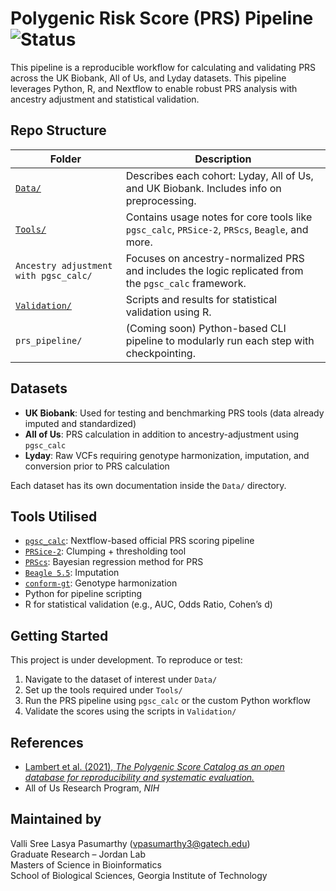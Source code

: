# Polygenic Risk Score (PRS) Pipeline ![Status](https://img.shields.io/badge/Status-in%20progress-yellow)

This pipeline is a reproducible workflow for calculating and validating PRS across the UK Biobank, All of Us, and Lyday datasets. This pipeline leverages Python, R, and Nextflow to enable robust PRS analysis with ancestry adjustment and statistical validation.


## Repo Structure

| Folder | Description |
|--------|-------------|
| [`Data/`](./Data/) | Describes each cohort: Lyday, All of Us, and UK Biobank. Includes info on preprocessing. |
| [`Tools/`](./Tools/) | Contains usage notes for core tools like `pgsc_calc`, `PRSice-2`, `PRScs`, `Beagle`, and more. |
| `Ancestry adjustment with pgsc_calc/` | Focuses on ancestry-normalized PRS and includes the logic replicated from the `pgsc_calc` framework. |
| [`Validation/`](./Validation/) | Scripts and results for statistical validation using R. |
| `prs_pipeline/` | (Coming soon) Python-based CLI pipeline to modularly run each step with checkpointing. |

## Datasets

- **UK Biobank**: Used for testing and benchmarking PRS tools (data already imputed and standardized)
- **All of Us**: PRS calculation in addition to ancestry-adjustment using `pgsc_calc`
- **Lyday**: Raw VCFs requiring genotype harmonization, imputation, and conversion prior to PRS calculation

Each dataset has its own documentation inside the `Data/` directory.


## Tools Utilised

- [`pgsc_calc`](https://www.pgscatalog.org/): Nextflow-based official PRS scoring pipeline
- [`PRSice-2`](https://choishingwan.github.io/PRSice/): Clumping + thresholding tool
- [`PRScs`](https://github.com/getian107/PRScs): Bayesian regression method for PRS
- [`Beagle 5.5`](https://faculty.washington.edu/browning/beagle/beagle.html): Imputation
- [`conform-gt`](https://faculty.washington.edu/browning/conform-gt.html): Genotype harmonization
- Python for pipeline scripting
- R for statistical validation (e.g., AUC, Odds Ratio, Cohen’s d)


##  Getting Started

This project is under development. To reproduce or test:
1. Navigate to the dataset of interest under `Data/`
2. Set up the tools required under `Tools/`
3. Run the PRS pipeline using `pgsc_calc` or the custom Python workflow
4. Validate the scores using the scripts in `Validation/`



## References

- [Lambert et al. (2021), *The Polygenic Score Catalog as an open database for reproducibility and systematic evaluation.*](https://rdcu.be/em0At)
- All of Us Research Program, *NIH*

## Maintained by

Valli Sree Lasya Pasumarthy (vpasumarthy3@gatech.edu)  
Graduate Research – Jordan Lab  
Masters of Science in Bioinformatics  
School of Biological Sciences, Georgia Institute of Technology

